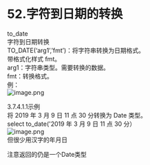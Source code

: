 # 52.字符到日期的转换

to_date<br />字符到日期转换<br />TO_DATE(‘arg1’,’fmt’)：将字符串转换为日期格式。<br />带格式化样式 fmt。<br />arg1：字符串类型。需要转换的数据。<br />fmt：转换格式。<br />例：<br />![image.png](https://cdn.nlark.com/yuque/0/2019/png/349894/1560927449642-ddbc4c75-1969-4d4b-824c-6f4868d8291b.png#align=left&display=inline&height=126&name=image.png&originHeight=252&originWidth=1044&size=134812&status=done&width=522)

3.7.4.1.1示例<br />将 2019 年 3 月 9 日 11 点 30 分转换为 Date 类型。<br />select to_date('2019 年 3 月 9 日 11 点 30 分）<br />![image.png](https://cdn.nlark.com/yuque/0/2019/png/349894/1560927503962-35664c3a-f412-469c-bdc6-15381c4c838b.png#align=left&display=inline&height=62&name=image.png&originHeight=124&originWidth=1213&size=87311&status=done&width=606.5)<br />但很少用汉字的年月日


注意返回的仍是一个Date类型
